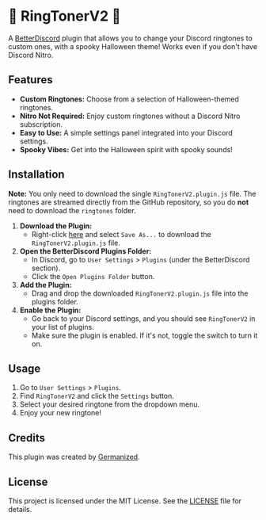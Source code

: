# 🎃 RingTonerV2 🎃

A [BetterDiscord](https://betterdiscord.app/) plugin that allows you to change your Discord ringtones to custom ones, with a spooky Halloween theme! Works even if you don't have Discord Nitro.


## Features

-   **Custom Ringtones:** Choose from a selection of Halloween-themed ringtones.
-   **Nitro Not Required:** Enjoy custom ringtones without a Discord Nitro subscription.
-   **Easy to Use:** A simple settings panel integrated into your Discord settings.
-   **Spooky Vibes:** Get into the Halloween spirit with spooky sounds!

## Installation

**Note:** You only need to download the single `RingTonerV2.plugin.js` file. The ringtones are streamed directly from the GitHub repository, so you do **not** need to download the `ringtones` folder.

1.  **Download the Plugin:**
    -   Right-click [here](https://raw.githubusercontent.com/Germanized/RingTonerV2/main/RingTonerV2.plugin.js) and select `Save As...` to download the `RingTonerV2.plugin.js` file.
2.  **Open the BetterDiscord Plugins Folder:**
    -   In Discord, go to `User Settings` > `Plugins` (under the BetterDiscord section).
    -   Click the `Open Plugins Folder` button.
3.  **Add the Plugin:**
    -   Drag and drop the downloaded `RingTonerV2.plugin.js` file into the plugins folder.
4.  **Enable the Plugin:**
    -   Go back to your Discord settings, and you should see `RingTonerV2` in your list of plugins.
    -   Make sure the plugin is enabled. If it's not, toggle the switch to turn it on.

## Usage

1.  Go to `User Settings` > `Plugins`.
2.  Find `RingTonerV2` and click the `Settings` button.
3.  Select your desired ringtone from the dropdown menu.
4.  Enjoy your new ringtone!

## Credits

This plugin was created by [Germanized](https://github.com/Germanized).

## License

This project is licensed under the MIT License. See the [LICENSE](LICENSE) file for details.
